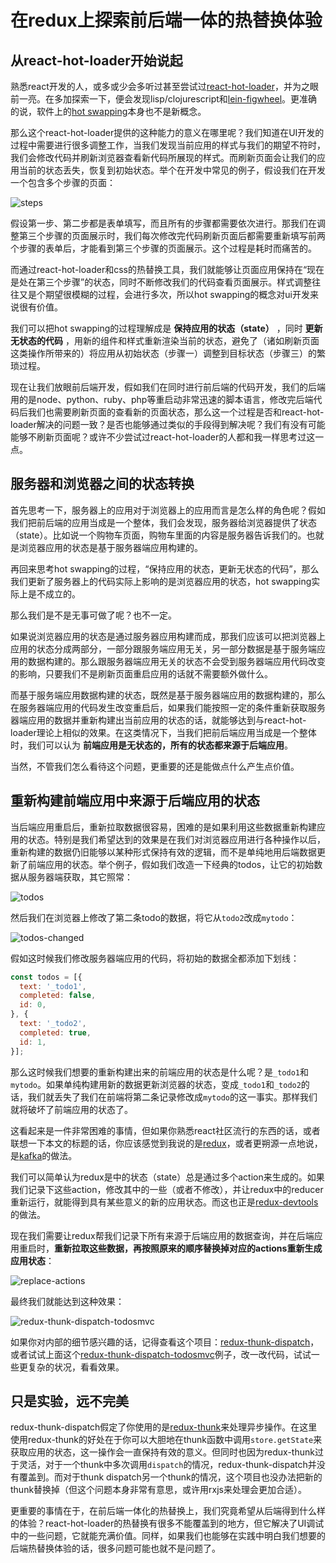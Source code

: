 # 在redux上探索前后端一体的热替换体验

## 从react-hot-loader开始说起

熟悉react开发的人，或多或少会多听过甚至尝试过[react-hot-loader](https://github.com/gaearon/react-hot-loader)，并为之眼前一亮。在多加探索一下，便会发现lisp/clojurescript和[lein-figwheel](https://github.com/bhauman/lein-figwheel)。更准确的说，软件上的[hot swapping](https://en.wikipedia.org/wiki/Hot_swapping)本身也不是新概念。

那么这个react-hot-loader提供的这种能力的意义在哪里呢？我们知道在UI开发的过程中需要进行很多调整工作，当我们发现当前应用的样式与我们的期望不符时，我们会修改代码并刷新浏览器查看新代码所展现的样式。而刷新页面会让我们的应用当前的状态丢失，恢复到初始状态。举个在开发中常见的例子，假设我们在开发一个包含多个步骤的页面：

![steps](https://cdn.rawgit.com/oyyd/images/5223a68d/github/redux-thunk-dispatch/steps.png)

假设第一步、第二步都是表单填写，而且所有的步骤都需要依次进行。那我们在调整第三个步骤的页面展示时，我们每次修改完代码刷新页面后都需要重新填写前两个步骤的表单后，才能看到第三个步骤的页面展示。这个过程是耗时而痛苦的。

而通过react-hot-loader和css的热替换工具，我们就能够让页面应用保持在“现在是处在第三个步骤”的状态，同时不断修改我们的代码查看页面展示。样式调整往往又是个期望很模糊的过程，会进行多次，所以hot swapping的概念对ui开发来说很有价值。

我们可以把hot swapping的过程理解成是 **保持应用的状态（state）** ，同时 **更新无状态的代码** ，用新的组件和样式重新渲染当前的状态，避免了（诸如刷新页面这类操作所带来的）将应用从初始状态（步骤一）调整到目标状态（步骤三）的繁琐过程。

现在让我们放眼前后端开发，假如我们在同时进行前后端的代码开发，我们的后端用的是node、python、ruby、php等重启动非常迅速的脚本语言，修改完后端代码后我们也需要刷新页面的查看新的页面状态，那么这一个过程是否和react-hot-loader解决的问题一致？是否也能够通过类似的手段得到解决呢？我们有没有可能能够不刷新页面呢？或许不少尝试过react-hot-loader的人都和我一样思考过这一点。

## 服务器和浏览器之间的状态转换

首先思考一下，服务器上的应用对于浏览器上的应用而言是怎么样的角色呢？假如我们把前后端的应用当成是一个整体，我们会发现，服务器给浏览器提供了状态（state）。比如说一个购物车页面，购物车里面的内容是服务器告诉我们的。也就是浏览器应用的状态是基于服务器端应用构建的。

再回来思考hot swapping的过程，“保持应用的状态，更新无状态的代码”，那么我们更新了服务器上的代码实际上影响的是浏览器应用的状态，hot swapping实际上是不成立的。

那么我们是不是无事可做了呢？也不一定。

如果说浏览器应用的状态是通过服务器应用构建而成，那我们应该可以把浏览器上应用的状态分成两部分，一部分跟服务端应用无关，另一部分数据是基于服务端应用的数据构建的。那么跟服务器端应用无关的状态不会受到服务器端应用代码改变的影响，只要我们不是刷新页面重启应用的话就不需要额外做什么。

而基于服务端应用数据构建的状态，既然是基于服务器端应用的数据构建的，那么在服务器端应用的代码发生改变重启后，如果我们能按照一定的条件重新获取服务器端应用的数据并重新构建出当前应用的状态的话，就能够达到与react-hot-loader理论上相似的效果。在这类情况下，当我们把前后端应用当成是一个整体时，我们可以认为 **前端应用是无状态的，所有的状态都来源于后端应用**。

当然，不管我们怎么看待这个问题，更重要的还是能做点什么产生点价值。

## 重新构建前端应用中来源于后端应用的状态

当后端应用重启后，重新拉取数据很容易，困难的是如果利用这些数据重新构建应用的状态。特别是我们希望达到的效果是在我们对浏览器应用进行各种操作以后，重新构建的数据仍旧能够以某种形式保持有效的逻辑，而不是单纯地用后端数据更新了前端应用的状态。举个例子，假如我们改造一下经典的todos，让它的初始数据从服务器端获取，其它照常：

![todos](https://cdn.rawgit.com/oyyd/images/5223a68d/github/redux-thunk-dispatch/todos.png)

然后我们在浏览器上修改了第二条todo的数据，将它从`todo2`改成`mytodo`：

![todos-changed](https://cdn.rawgit.com/oyyd/images/5223a68d/github/redux-thunk-dispatch/todos-changed.png)

假如这时候我们修改服务器端应用的代码，将初始的数据全都添加下划线：

```js
const todos = [{
  text: '_todo1',
  completed: false,
  id: 0,
}, {
  text: '_todo2',
  completed: true,
  id: 1,
}];

```

那么这时候我们想要的重新构建出来的前端应用的状态是什么呢？是`_todo1`和`mytodo`。如果单纯构建用新的数据更新浏览器的状态，变成`_todo1`和`_todo2`的话，我们就丢失了我们在前端将第二条记录修改成`mytodo`的这一事实。那样我们就将破坏了前端应用的状态了。

这看起来是一件非常困难的事情，但如果你熟悉react社区流行的东西的话，或者联想一下本文的标题的话，你应该感觉到我说的是[redux](http://redux.js.org/)，或者更朔源一点地说，是[kafka](https://www.confluent.io/blog/turning-the-database-inside-out-with-apache-samza/)的做法。

我们可以简单认为redux是中的状态（state）总是通过多个action来生成的。如果我们记录下这些action，修改其中的一些（或者不修改），并让redux中的reducer重新运行，就能得到具有某些意义的新的应用状态。而这也正是[redux-devtools](https://github.com/gaearon/redux-devtools)的做法。

现在我们需要让redux帮我们记录下所有来源于后端应用的数据查询，并在后端应用重启时，**重新拉取这些数据，再按照原来的顺序替换掉对应的actions重新生成应用状态**：

![replace-actions](https://camo.githubusercontent.com/7e80f4e28d5c7aaf4afa2b3ed234ed6cf353d247/68747470733a2f2f63646e2e7261776769742e636f6d2f6f7979642f696d616765732f6d61737465722f6769746875622f72656475782d616374696f6e732d64697370617463682e706e67)

最终我们就能达到这种效果：

![redux-thunk-dispatch-todosmvc](https://camo.githubusercontent.com/ca390e472aaab7d1b235ebaea80dd11aeeeebb26/68747470733a2f2f63646e2e7261776769742e636f6d2f6f7979642f696d616765732f32666439646361362f6769746875622f72656475782d7468756e6b2d64697370617463682d746f646f736d76632e676966)

如果你对内部的细节感兴趣的话，记得查看这个项目：[redux-thunk-dispatch](https://github.com/oyyd/redux-thunk-dispatch)，或者试试上面这个[redux-thunk-dispatch-todosmvc](https://github.com/oyyd/redux-thunk-dispatch-todosmvc)例子，改一改代码，试试一些更复杂的状况，看看效果。

## 只是实验，远不完美

redux-thunk-dispatch假定了你使用的是[redux-thunk](https://github.com/gaearon/redux-thunk)来处理异步操作。在这里使用redux-thunk的好处在于你可以大胆地在thunk函数中调用`store.getState`来获取应用的状态，这一操作会一直保持有效的意义。但同时也因为redux-thunk过于灵活，对于一个thunk中多次调用`dispatch`的情况，redux-thunk-dispatch并没有覆盖到。而对于thunk dispatch另一个thunk的情况，这个项目也没办法把新的thunk替换掉（但这个问题本身非常有意思，或许用rxjs来处理会更加合适）。

更重要的事情在于，在前后端一体化的热替换上，我们究竟希望从后端得到什么样的体验？react-hot-loader的热替换有很多不能覆盖到的地方，但它解决了UI调试中的一些问题，它就能充满价值。同样，如果我们也能够在实践中明白我们想要的后端热替换体验的话，很多问题可能也就不是问题了。
